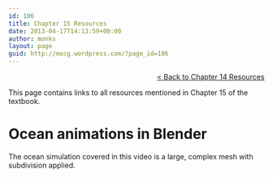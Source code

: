 ```yaml
---
id: 106
title: Chapter 15 Resources
date: 2013-04-17T14:13:59+00:00
author: monks
layout: page
guid: http://mocg.wordpress.com/?page_id=106
---
```

<p style="text-align:right;">
  <a title="Chapter 14 Resources" href="http://mocg.wordpress.com/chapter-14-resources/">< Back to Chapter 14 Resources</a>
</p>

This page contains links to all resources mentioned in Chapter 15 of the textbook.

# Ocean animations in Blender

The ocean simulation covered in this video is a large, complex mesh with subdivision applied.